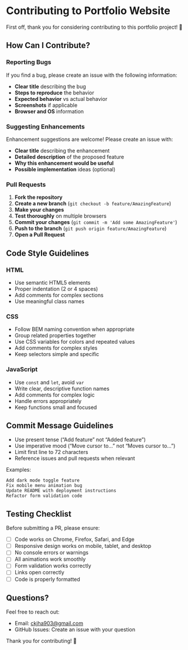 # Contributing to Portfolio Website

First off, thank you for considering contributing to this portfolio project! 🎉

## How Can I Contribute?

### Reporting Bugs

If you find a bug, please create an issue with the following information:

- **Clear title** describing the bug
- **Steps to reproduce** the behavior
- **Expected behavior** vs actual behavior
- **Screenshots** if applicable
- **Browser and OS** information

### Suggesting Enhancements

Enhancement suggestions are welcome! Please create an issue with:

- **Clear title** describing the enhancement
- **Detailed description** of the proposed feature
- **Why this enhancement would be useful**
- **Possible implementation** ideas (optional)

### Pull Requests

1. **Fork the repository**
1. **Create a new branch** (`git checkout -b feature/AmazingFeature`)
1. **Make your changes**
1. **Test thoroughly** on multiple browsers
1. **Commit your changes** (`git commit -m 'Add some AmazingFeature'`)
1. **Push to the branch** (`git push origin feature/AmazingFeature`)
1. **Open a Pull Request**

## Code Style Guidelines

### HTML

- Use semantic HTML5 elements
- Proper indentation (2 or 4 spaces)
- Add comments for complex sections
- Use meaningful class names

### CSS

- Follow BEM naming convention when appropriate
- Group related properties together
- Use CSS variables for colors and repeated values
- Add comments for complex styles
- Keep selectors simple and specific

### JavaScript

- Use `const` and `let`, avoid `var`
- Write clear, descriptive function names
- Add comments for complex logic
- Handle errors appropriately
- Keep functions small and focused

## Commit Message Guidelines

- Use present tense (“Add feature” not “Added feature”)
- Use imperative mood (“Move cursor to…” not “Moves cursor to…”)
- Limit first line to 72 characters
- Reference issues and pull requests when relevant

Examples:

```
Add dark mode toggle feature
Fix mobile menu animation bug
Update README with deployment instructions
Refactor form validation code
```

## Testing Checklist

Before submitting a PR, please ensure:

- [ ] Code works on Chrome, Firefox, Safari, and Edge
- [ ] Responsive design works on mobile, tablet, and desktop
- [ ] No console errors or warnings
- [ ] All animations work smoothly
- [ ] Form validation works correctly
- [ ] Links open correctly
- [ ] Code is properly formatted

## Questions?

Feel free to reach out:

- Email: ckjha903@gmail.com
- GitHub Issues: Create an issue with your question

Thank you for contributing! 🙌
